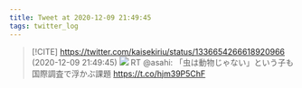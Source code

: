 ```yaml
---
title: Tweet at 2020-12-09 21:49:45
tags: twitter_log
---
```


> [!CITE] https://twitter.com/kaisekiriu/status/1336654266618920966 (2020-12-09 21:49:45)
> ![](https://twitter.com/kaisekiriu/status/1336654266618920966)
> RT @asahi: 「虫は動物じゃない」という子も　国際調査で浮かぶ課題 https://t.co/hjm39P5ChF
